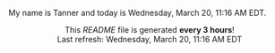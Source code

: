 My name is Tanner and today is Wednesday, March 20, 11:16 AM EDT.

<p align="center">This <i>README</i> file is generated <b>every 3 hours</b>!</br>Last refresh: Wednesday, March 20, 11:16 AM EDT<br /></p>
